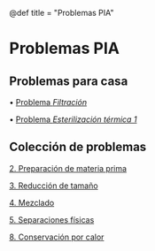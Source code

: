 @def title = "Problemas PIA"
<!-- @def tags = ["syntax", "code"] -->

# Problemas PIA

## Problemas para casa

• [Problema *Filtración*](/assets/notebooks-html/prob_filtrado.jl.html)

• [Problema *Esterilización térmica 1*](/assets/notebooks-html/prob_estterm_1.jl.html)

## Colección de problemas

[2. Preparación de materia prima](2.PrepMatPrima)

[3. Reducción de tamaño](3.RedTamaño)

[4. Mezclado](4.Mezclado)

[5. Separaciones físicas](5.SepFisicas)

[8. Conservación por calor](8.ConsCalor)